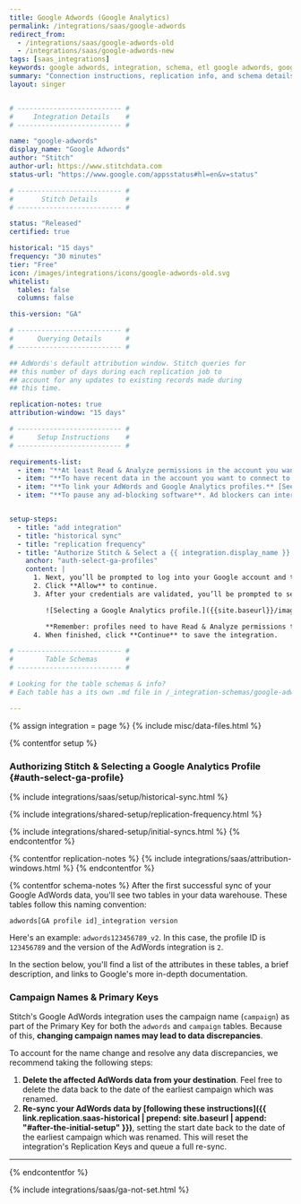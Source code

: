 ```yaml
---
title: Google Adwords (Google Analytics)
permalink: /integrations/saas/google-adwords
redirect_from: 
  - /integrations/saas/google-adwords-old
  - /integrations/saas/google-adwords-new
tags: [saas_integrations]
keywords: google adwords, integration, schema, etl google adwords, google adwords etl, google adwords schema
summary: "Connection instructions, replication info, and schema details for Stitch's Google AdWords integration."
layout: singer


# -------------------------- #
#     Integration Details    #
# -------------------------- #

name: "google-adwords"
display_name: "Google Adwords"
author: "Stitch"
author-url: https://www.stitchdata.com
status-url: "https://www.google.com/appsstatus#hl=en&v=status"

# -------------------------- #
#       Stitch Details       #
# -------------------------- #

status: "Released"
certified: true

historical: "15 days"
frequency: "30 minutes"
tier: "Free"
icon: /images/integrations/icons/google-adwords-old.svg
whitelist:
  tables: false
  columns: false

this-version: "GA"

# -------------------------- #
#      Querying Details      #
# -------------------------- #

## AdWords's default attribution window. Stitch queries for
## this number of days during each replication job to
## account for any updates to existing records made during 
## this time.

replication-notes: true
attribution-window: "15 days"

# -------------------------- #
#      Setup Instructions    #
# -------------------------- #

requirements-list:
  - item: "**At least Read & Analyze permissions in the account you want to connect to Stitch**. [See Google's documentation for more info](https://support.google.com/analytics/answer/2884495?hl=en)."
  - item: "**To have recent data in the account you want to connect to Stitch.** Verify that there is data from the past 30 days in the account before continuing."
  - item: "**To link your AdWords and Google Analytics profiles.** [See Google's documentation for instructions](https://support.google.com/analytics/answer/1033961?hl=en)."
  - item: "**To pause any ad-blocking software**. Ad blockers can interfere with pop-ups, which are used in Google authorization and may prevent authorization from successfully completing."


setup-steps:
  - title: "add integration"
  - title: "historical sync"
  - title: "replication frequency"
  - title: "Authorize Stitch & Select a {{ integration.display_name }} profile"
    anchor: "auth-select-ga-profiles"
    content: |
      1. Next, you’ll be prompted to log into your Google account and to approve Stitch’s access to your Google AdWords data. **Note that we will only ever read your data.**
      2. Click **Allow** to continue.
      3. After your credentials are validated, you’ll be prompted to select the Google Analytics profile you want to connect to Stitch:

         ![Selecting a Google Analytics profile.]({{site.baseurl}}/images/integrations/ga-select-profiles.png)

         **Remember: profiles need to have Read & Analyze permissions to be detected by Stitch.** If you don’t see the profile you want in this list, we recommend that you double-check the permission settings.
      4. When finished, click **Continue** to save the integration.

# -------------------------- #
#        Table Schemas       #
# -------------------------- #

# Looking for the table schemas & info?
# Each table has a its own .md file in /_integration-schemas/google-adwords

---
```

{% assign integration = page %}
{% include misc/data-files.html %}

{% contentfor setup %}


### Authorizing Stitch & Selecting a Google Analytics Profile {#auth-select-ga-profile}


{% include integrations/saas/setup/historical-sync.html %}

{% include integrations/shared-setup/replication-frequency.html %}

{% include integrations/shared-setup/initial-syncs.html %}
{% endcontentfor %}



{% contentfor replication-notes %}
{% include integrations/saas/attribution-windows.html %}
{% endcontentfor %}



{% contentfor schema-notes %}
After the first successful sync of your Google AdWords data, you'll see two tables in your data warehouse. These tables follow this naming convention:

`adwords[GA profile id]_integration version`

Here's an example: `adwords123456789_v2`. In this case, the profile ID is `123456789` and the version of the AdWords integration is `2`.

In the section below, you'll find a list of the attributes in these tables, a brief description, and links to Google's more in-depth documentation.

### Campaign Names & Primary Keys

Stitch's Google AdWords integration uses the campaign name (`campaign`) as part of the Primary Key for both the `adwords` and `campaign` tables. Because of this, **changing campaign names may lead to data discrepancies**.

To account for the name change and resolve any data discrepancies, we recommend taking the following steps:

1. **Delete the affected AdWords data from your destination**. Feel free to delete the data back to the date of the earliest campaign which was renamed.
2. **Re-sync your AdWords data by [following these instructions]({{ link.replication.saas-historical | prepend: site.baseurl | append: "#after-the-initial-setup" }})**, setting the start date back to the date of the earliest campaign which was renamed. This will reset the integration's Replication Keys and queue a full re-sync.

---

{% endcontentfor %}



{% include integrations/saas/ga-not-set.html %}